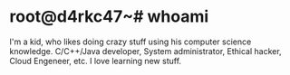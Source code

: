 # root@d4rkc47~# whoami
I'm a kid, who likes doing crazy stuff using his computer science knowledge. C/C++/Java developer, System administrator, Ethical hacker, Cloud Engeneer, etc. I love learning new stuff.
